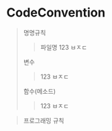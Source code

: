 # CodeConvention

> 명명규칙
>> 파일명
>> 123
>> ㅂㅈㄷ
>
> 변수
>> 123
>> ㅂㅈㄷ
>
> 함수(메소드)
>> 123
>> ㅂㅈㄷ

> 프로그래밍 규칙
 
